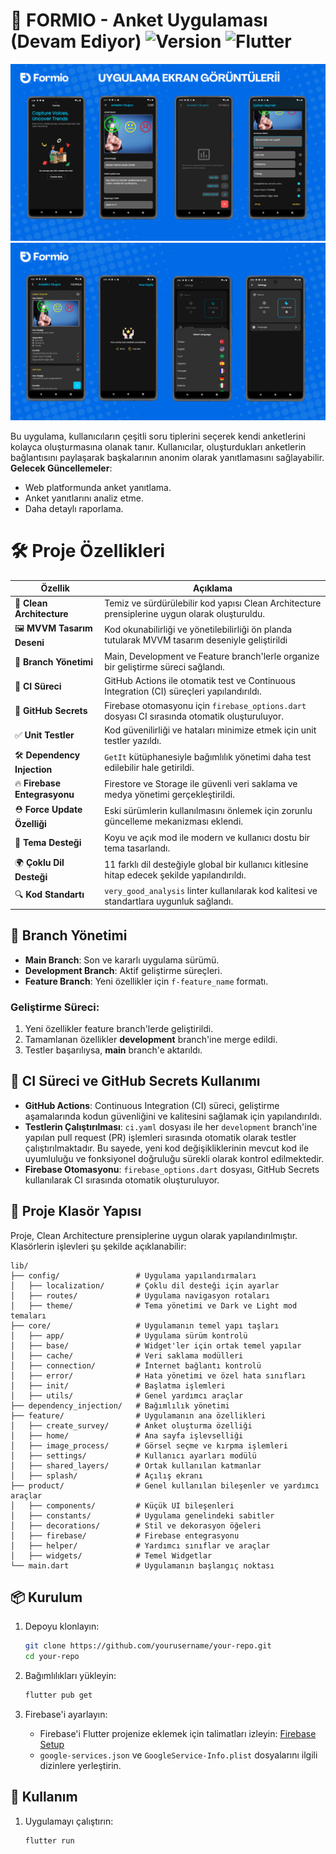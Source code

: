 # 🌟 FORMIO - Anket Uygulaması (Devam Ediyor)        ![Version](https://img.shields.io/badge/version-1.0.0-blue)  ![Flutter](https://img.shields.io/badge/Flutter-v3.22.0-blue)

![Uygulama Tanıtım](https://github.com/NazimCimen/flutter_formio_survey_app/blob/main/assets/readme1.png)  
![Uygulama Tanıtım](https://github.com/NazimCimen/flutter_formio_survey_app/blob/main/assets/readme2.png)  

Bu uygulama, kullanıcıların çeşitli soru tiplerini seçerek kendi anketlerini kolayca oluşturmasına olanak tanır. Kullanıcılar, oluşturdukları anketlerin bağlantısını paylaşarak başkalarının anonim olarak yanıtlamasını sağlayabilir.  
**Gelecek Güncellemeler**:  
- Web platformunda anket yanıtlama.  
- Anket yanıtlarını analiz etme.  
- Daha detaylı raporlama.  


# 🛠️ Proje Özellikleri

| **Özellik**                     | **Açıklama**                                                                                     |
|----------------------------------|-------------------------------------------------------------------------------------------------|
| 🌟 **Clean Architecture**        | Temiz ve sürdürülebilir kod yapısı Clean Architecture prensiplerine uygun olarak oluşturuldu.  |
| 🖼️ **MVVM Tasarım Deseni**       | Kod okunabilirliği ve yönetilebilirliği ön planda tutularak MVVM tasarım deseniyle geliştirildi|
| 🌿 **Branch Yönetimi**           | Main, Development ve Feature branch'lerle organize bir geliştirme süreci sağlandı.             |
| 🚀 **CI Süreci**                 | GitHub Actions ile otomatik test ve Continuous Integration (CI) süreçleri yapılandırıldı.      |
| 🔑 **GitHub Secrets**            | Firebase otomasyonu için `firebase_options.dart` dosyası CI sırasında otomatik oluşturuluyor.  |
| ✅ **Unit Testler**              | Kod güvenilirliği ve hataları minimize etmek için  unit testler yazıldı.                       |
| 🛠️ **Dependency Injection**      | `GetIt` kütüphanesiyle bağımlılık yönetimi daha test edilebilir hale getirildi.                |
| 🔥 **Firebase Entegrasyonu**     | Firestore ve Storage ile güvenli veri saklama ve medya yönetimi gerçekleştirildi.              |
| ⛑️ **Force Update Özelliği**     | Eski sürümlerin kullanılmasını önlemek için zorunlu güncelleme mekanizması eklendi.            |
| 🎨 **Tema Desteği**              | Koyu ve açık mod ile modern ve kullanıcı dostu bir tema tasarlandı.                            |
| 🌍 **Çoklu Dil Desteği**         | 11 farklı dil desteğiyle global bir kullanıcı kitlesine hitap edecek şekilde yapılandırıldı.   |
| 🔍 **Kod Standartı**             | `very_good_analysis` linter kullanılarak kod kalitesi ve standartlara uygunluk sağlandı.       |




## 🌿 **Branch Yönetim**i  
- **Main Branch**: Son ve kararlı uygulama sürümü.  
- **Development Branch**: Aktif geliştirme süreçleri.  
- **Feature Branch**: Yeni özellikler için `f-feature_name` formatı.  

### Geliştirme Süreci:  
1. Yeni özellikler feature branch'lerde geliştirildi.  
2. Tamamlanan özellikler **development** branch'ine merge edildi.  
3. Testler başarılıysa, **main** branch'e aktarıldı.  

## 🚀 **CI Süreci ve GitHub Secrets Kullanımı**
- **GitHub Actions**: Continuous Integration (CI) süreci, geliştirme aşamalarında kodun güvenliğini ve kalitesini sağlamak için yapılandırıldı.  
- **Testlerin Çalıştırılması**: `ci.yaml` dosyası ile her `development` branch'ine yapılan pull request (PR) işlemleri sırasında otomatik olarak testler çalıştırılmaktadır. Bu sayede, yeni kod değişikliklerinin mevcut kod ile uyumluluğu ve fonksiyonel doğruluğu sürekli olarak kontrol edilmektedir.  
- **Firebase Otomasyonu**: `firebase_options.dart` dosyası, GitHub Secrets kullanılarak CI sırasında otomatik oluşturuluyor.  

## 📂 **Proje Klasör Yapısı**  

Proje, Clean Architecture prensiplerine uygun olarak yapılandırılmıştır. Klasörlerin işlevleri şu şekilde açıklanabilir:  

```plaintext
lib/
├── config/                 # Uygulama yapılandırmaları
│   ├── localization/       # Çoklu dil desteği için ayarlar
│   ├── routes/             # Uygulama navigasyon rotaları
│   ├── theme/              # Tema yönetimi ve Dark ve Light mod temaları
├── core/                   # Uygulamanın temel yapı taşları
│   ├── app/                # Uygulama sürüm kontrolü
│   ├── base/               # Widget'ler için ortak temel yapılar
│   ├── cache/              # Veri saklama modülleri
│   ├── connection/         # İnternet bağlantı kontrolü
│   ├── error/              # Hata yönetimi ve özel hata sınıfları
│   ├── init/               # Başlatma işlemleri
│   ├── utils/              # Genel yardımcı araçlar
├── dependency_injection/   # Bağımlılık yönetimi
├── feature/                # Uygulamanın ana özellikleri
│   ├── create_survey/      # Anket oluşturma özelliği
│   ├── home/               # Ana sayfa işlevselliği
│   ├── image_process/      # Görsel seçme ve kırpma işlemleri 
│   ├── settings/           # Kullanıcı ayarları modülü
│   ├── shared_layers/      # Ortak kullanılan katmanlar
│   ├── splash/             # Açılış ekranı
├── product/                # Genel kullanılan bileşenler ve yardımcı araçlar
│   ├── components/         # Küçük UI bileşenleri
│   ├── constants/          # Uygulama genelindeki sabitler
│   ├── decorations/        # Stil ve dekorasyon öğeleri
│   ├── firebase/           # Firebase entegrasyonu
│   ├── helper/             # Yardımcı sınıflar ve araçlar
│   ├── widgets/            # Temel Widgetlar
└── main.dart               # Uygulamanın başlangıç noktası
```
## 📦 Kurulum

1. Depoyu klonlayın:
    ```sh
    git clone https://github.com/yourusername/your-repo.git
    cd your-repo
    ```

2. Bağımlılıkları yükleyin:
    ```sh
    flutter pub get
    ```

3. Firebase'i ayarlayın:
    - Firebase'i Flutter projenize eklemek için talimatları izleyin: [Firebase Setup](https://firebase.flutter.dev/docs/overview)
    - `google-services.json` ve `GoogleService-Info.plist` dosyalarını ilgili dizinlere yerleştirin.

## 🚀 Kullanım

1. Uygulamayı çalıştırın:
    ```sh
    flutter run
    ```
